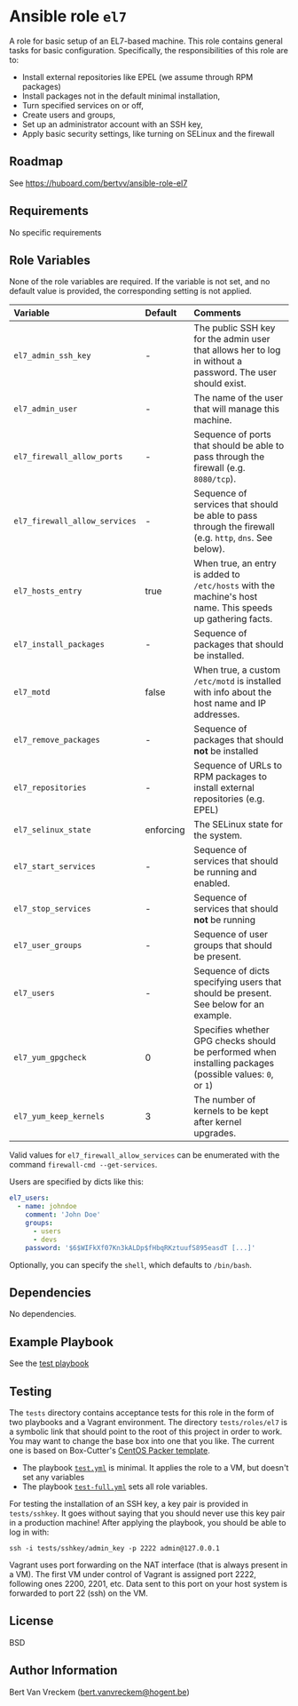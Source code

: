 # Ansible role `el7`

A role for basic setup of an EL7-based machine. This role contains general tasks for basic configuration. Specifically, the responsibilities of this role are to:

* Install external repositories like EPEL (we assume through RPM packages)
* Install packages not in the default minimal installation,
* Turn specified services on or off,
* Create users and groups,
* Set up an administrator account with an SSH key,
* Apply basic security settings, like turning on SELinux and the firewall

## Roadmap

See https://huboard.com/bertvv/ansible-role-el7

## Requirements

No specific requirements

## Role Variables

None of the role variables are required. If the variable is not set, and no default value is provided, the corresponding setting is not applied.

| Variable                      | Default   | Comments                                                                                                   |
| :---                          | :---      | :---                                                                                                       |
| `el7_admin_ssh_key`        | -         | The public SSH key for the admin user that allows her to log in without a password. The user should exist. |
| `el7_admin_user`              | -         | The name of the user that will manage this machine.                                                        |
| `el7_firewall_allow_ports`    | -         | Sequence of ports that should be able to pass through the firewall (e.g. `8080/tcp`).                      |
| `el7_firewall_allow_services` | -         | Sequence of services that should be able to pass through the firewall (e.g. `http`, `dns`. See below).     |
| `el7_hosts_entry`             | true      | When true, an entry is added to `/etc/hosts` with the machine's host name. This speeds up gathering facts. |
| `el7_install_packages`        | -         | Sequence of packages that should be installed.                                                             |
| `el7_motd`                    | false     | When true, a custom `/etc/motd` is installed with info about the host name and IP addresses.               |
| `el7_remove_packages`         | -         | Sequence of packages that should **not** be installed                                                      |
| `el7_repositories`            | -         | Sequence of URLs to RPM packages to install external repositories (e.g. EPEL)                              |
| `el7_selinux_state`           | enforcing | The SELinux state for the system.                                                                          |
| `el7_start_services`          | -         | Sequence of services that should be running and enabled.                                                   |
| `el7_stop_services`           | -         | Sequence of services that should **not** be running                                                        |
| `el7_user_groups`             | -         | Sequence of user groups that should be present.                                                            |
| `el7_users`                   | -         | Sequence of dicts specifying users that should be present. See below for an example.                       |
| `el7_yum_gpgcheck`            | 0         | Specifies whether GPG checks should be performed when installing packages (possible values: `0`, or `1`)   |
| `el7_yum_keep_kernels`        | 3         | The number of kernels to be kept after kernel upgrades.                                                    |

Valid values for `el7_firewall_allow_services` can be enumerated with the command `firewall-cmd --get-services`.

Users are specified by dicts like this:

```Yaml
el7_users:
  - name: johndoe
    comment: 'John Doe'
    groups:
      - users
      - devs
    password: '$6$WIFkXf07Kn3kALDp$fHbqRKztuufS895easdT [...]'
```

Optionally, you can specify the `shell`, which defaults to `/bin/bash`.

## Dependencies

No dependencies.

## Example Playbook

See the [test playbook](https://github.com/bertvv/ansible-role-el7/blob/master/tests/test_full.yml)

## Testing

The `tests` directory contains acceptance tests for this role in the form of two playbooks and a Vagrant environment. The directory `tests/roles/el7` is a symbolic link that should point to the root of this project in order to work. You may want to change the base box into one that you like. The current one is based on Box-Cutter's [CentOS Packer template](https://github.com/boxcutter/centos).

- The playbook [`test.yml`](tests/test.yml) is minimal. It applies the role to a VM, but doesn't set any variables
- The playbook [`test-full.yml`](tests/test_full.yml) sets all role variables.

For testing the installation of an SSH key, a key pair is provided in `tests/sshkey`. It goes without saying that you should never use this key pair in a production machine! After applying the playbook, you should be able to log in with:

```
ssh -i tests/sshkey/admin_key -p 2222 admin@127.0.0.1
```

Vagrant uses port forwarding on the NAT interface (that is always present in a VM). The first VM under control of Vagrant is assigned port 2222, following ones 2200, 2201, etc. Data sent to this port on your host system is forwarded to port 22 (ssh) on the VM.

## License

BSD

## Author Information

Bert Van Vreckem (bert.vanvreckem@hogent.be)

